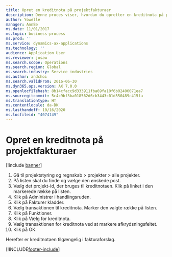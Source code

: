 ```yaml
---
title: Opret en kreditnota på projektfakturaer
description: Denne proces viser, hvordan du opretter en kreditnota på projektfakturaer, der er blevet bogført.
author: Yowelle
manager: AnnBe
ms.date: 11/01/2017
ms.topic: business-process
ms.prod: ''
ms.service: dynamics-ax-applications
ms.technology: ''
audience: Application User
ms.reviewer: josaw
ms.search.scope: Operations
ms.search.region: Global
ms.search.industry: Service industries
ms.author: andchoi
ms.search.validFrom: 2016-06-30
ms.dyn365.ops.version: AX 7.0.0
ms.openlocfilehash: 8b14cfacc9d333911fba69fa10f6b02406071ea7
ms.sourcegitcommit: 5c4c9bf3ba018562d6cb3443c01d550489c415fa
ms.translationtype: HT
ms.contentlocale: da-DK
ms.lasthandoff: 10/16/2020
ms.locfileid: "4074149"
---
```

# <a name="create-a-credit-note-on-project-invoices"></a>Opret en kreditnota på projektfakturaer

[!include [banner](../../includes/banner.md)]

1. Gå til projektstyring og regnskab > projekter > alle projekter. 
2. På listen skal du finde og vælge den ønskede post. 
3. Vælg det projekt-id, der bruges til kreditnotaen. Klik på linket i den markerede række på listen. 
4. Klik på Administrer i handlingsruden. 
5. Klik på Fakturer kladder. 
6. Vælg transaktionen til kreditnota. Marker den valgte række på listen. 
7. Klik på Funktioner. 
8. Klik på Vælg for kreditnota. 
9. Vælg transaktionen for kreditnota ved at markere afkrydsningsfeltet.
10. Klik på OK. 

Herefter er kreditnotaen tilgængelig i fakturaforslag.


[!INCLUDE[footer-include](../../includes/footer-banner.md)]